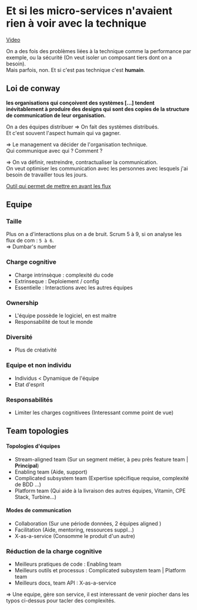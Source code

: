 # Et si les micro-services n'avaient rien à voir avec la technique

[Video](https://www.youtube.com/watch?v=_yTNqp3wMuU)

On a des fois des problèmes liées à la technique comme la performance par exemple, ou la sécurité (On veut isoler un composant tiers dont on a besoin).  
Mais parfois, non. Et si c'est pas technique c'est **humain**.

## Loi de conway

**les organisations qui conçoivent des systèmes [...] tendent inévitablement à produire des designs qui sont des copies de la structure de communication de leur organisation.**

On a des équipes distribuer => On fait des systèmes distribués.  
Et c'est souvent l'aspect humain qui va gagner.

=> Le management va décider de l'organisation technique.  
Qui communique avec qui ? Comment ?  

=> On va définir, restreindre, contractualiser la communication.    
On veut optimiser les communication avec les personnes avec lesquels j'ai besoin de travailler tous les jours.  

[Outil qui permet de mettre en avant les flux](https://github.com/TeamTopologies/Team-API-template)

## Equipe

### Taille

Plus on a d'interactions plus on a de bruit. Scrum 5 à 9, si on analyse les flux de com : `5 à 6`.  
=> Dumbar's number

### Charge cognitive

 - Charge intrinsèque : complexité du code
 - Extrinseque : Deploiement / config
 - Essentielle : Interactions avec les autres équipes

### Ownership

 - L'équipe possède le logiciel, en est maitre
 - Responsabilité de tout le monde

### Diversité 

 - Plus de créativité

### Equipe et non individu

 - Individus < Dynamique de l'équipe
 - Etat d'esprit

### Responsabilités
 - Limiter les charges cognitivees (Interessant comme point de vue)

## Team topologies

#### Topologies d'équipes

 - Stream-aligned team (Sur un segment métier, à peu près feature team | **Principal**)
 - Enabling team (Aide, support)
 - Complicated subsystem team (Expertise spécifique requise, complexité de BDD ...)
 - Platform team (Qui aide à la livraison des autres équipes, Vitamin, CPE Stack, Turbine...)

#### Modes de communication

- Collaboration (Sur une période données, 2 équipes aligned )
- Facilitation (Aide, mentoring, ressources suppl...)
- X-as-a-service (Consomme le produit d'un autre)

### Réduction de la charge cognitive
 - Meilleurs pratiques de code : Enabling team
 - Meilleurs outils et processus : Complicated subsystem team | Platform team
 - Meilleurs docs, team API : X-as-a-service


=> Une equipe, gère son service, il est interessant de venir piocher dans les typos ci-dessus pour tacler des complexités. 